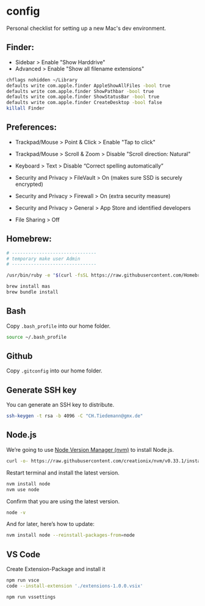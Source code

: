 # config
Personal checklist for setting up a new Mac's dev environment.


## Finder:
- Sidebar > Enable "Show Harddrive"
- Advanced > Enable "Show all filename extensions"

``` bash
chflags nohidden ~/Library
defaults write com.apple.finder AppleShowAllFiles -bool true
defaults write com.apple.finder ShowPathbar -bool true
defaults write com.apple.finder ShowStatusBar -bool true
defaults write com.apple.finder CreateDesktop -bool false
killall Finder
```

## Preferences:
- Trackpad/Mouse > Point & Click > Enable "Tap to click"
- Trackpad/Mouse > Scroll & Zoom > Disable "Scroll direction: Natural"

- Keyboard > Text > Disable “Correct spelling automatically”

- Security and Privacy > FileVault > On (makes sure SSD is securely encrypted)
- Security and Privacy > Firewall > On (extra security measure)
- Security and Privacy > General > App Store and identified developers
- File Sharing > Off

## Homebrew:
```bash
# -------------------------------
# temporary make user Admin
# -------------------------------

/usr/bin/ruby -e "$(curl -fsSL https://raw.githubusercontent.com/Homebrew/install/master/install)"

brew install mas
brew bundle install
```

## Bash
Copy `.bash_profile` into our home folder.

``` bash
source ~/.bash_profile
```

## Github
Copy `.gitconfig` into our home folder.

## Generate SSH key
You can generate an SSH key to distribute.

```bash
ssh-keygen -t rsa -b 4096 -C "CH.Tiedemann@gmx.de"
```

## Node.js
We’re going to use [Node Version Manager (nvm)](https://github.com/creationix/nvm) to install Node.js.

``` bash
curl -o- https://raw.githubusercontent.com/creationix/nvm/v0.33.1/install.sh | bash
```

Restart terminal and install the latest version.
``` bash
nvm install node
nvm use node
```

Confirm that you are using the latest version.
``` bash
node -v
```

And for later, here’s how to update:
``` bash
nvm install node --reinstall-packages-from=node
```

## VS Code

Create Extension-Package and install it

``` bash
npm run vsce
code --install-extension './extensions-1.0.0.vsix'

npm run vssettings
```
